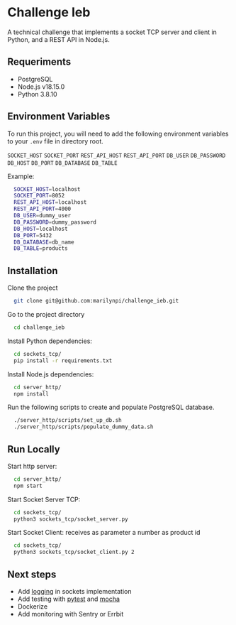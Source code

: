 # Challenge Ieb

A technical challenge that implements a socket TCP server and client in Python, and a REST API in Node.js.

## Requeriments

- PostgreSQL
- Node.js v18.15.0
- Python 3.8.10


## Environment Variables

To run this project, you will need to add the following environment variables to your `.env` file in directory root.

`SOCKET_HOST`
`SOCKET_PORT`
`REST_API_HOST`
`REST_API_PORT`
`DB_USER`
`DB_PASSWORD`
`DB_HOST`
`DB_PORT`
`DB_DATABASE`
`DB_TABLE` 

Example: 
```bash
  SOCKET_HOST=localhost
  SOCKET_PORT=8052
  REST_API_HOST=localhost
  REST_API_PORT=4000
  DB_USER=dummy_user
  DB_PASSWORD=dummy_password
  DB_HOST=localhost
  DB_PORT=5432
  DB_DATABASE=db_name
  DB_TABLE=products
```

## Installation

Clone the project

```bash
  git clone git@github.com:marilynpi/challenge_ieb.git
```

Go to the project directory

```bash
  cd challenge_ieb
```

Install Python dependencies:

```bash
  cd sockets_tcp/
  pip install -r requirements.txt
```
Install Node.js dependencies:
```bash
  cd server_http/
  npm install
```

Run the following scripts to create and populate PostgreSQL database. 

```bash
  ./server_http/scripts/set_up_db.sh
  ./server_http/scripts/populate_dummy_data.sh
```

## Run Locally

Start http server:

```bash
  cd server_http/
  npm start
```

Start Socket Server TCP:

```bash
  cd sockets_tcp/
  python3 sockets_tcp/socket_server.py
```

Start Socket Client: receives as parameter a number as product id

```bash
  cd sockets_tcp/
  python3 sockets_tcp/socket_client.py 2

```
## Next steps

- Add [logging](https://docs.python.org/3/howto/logging.html) in sockets implementation
- Add testing with [pytest](https://docs.pytest.org/en/7.2.x/) and [mocha](https://mochajs.org/)
- Dockerize
- Add monitoring with Sentry or Errbit